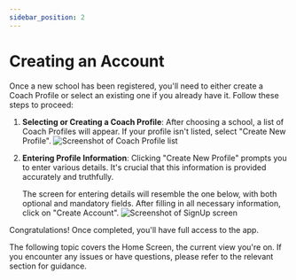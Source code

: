 ```yaml
---
sidebar_position: 2
---
```


# Creating an Account

Once a new school has been registered, you'll need to either create a Coach Profile or select an existing one if you already have it. Follow these steps to proceed:

1. **Selecting or Creating a Coach Profile**: 
   After choosing a school, a list of Coach Profiles will appear. If your profile isn't listed, select "Create New Profile". 
   ![Screenshot of Coach Profile list](/img/creating_account/select_coach_profile.png)

2. **Entering Profile Information**: 
   Clicking "Create New Profile" prompts you to enter various details. It's crucial that this information is provided accurately and truthfully.
   
   The screen for entering details will resemble the one below, with both optional and mandatory fields. After filling in all necessary information, click on "Create Account".
   ![Screenshot of SignUp screen](/img/creating_account/signup_screenshot.png)

Congratulations! Once completed, you'll have full access to the app.

The following topic covers the Home Screen, the current view you're on. If you encounter any issues or have questions, please refer to the relevant section for guidance.
